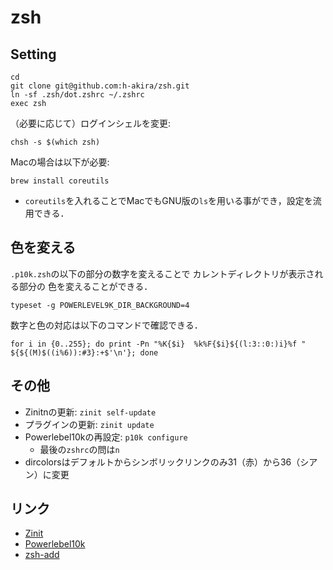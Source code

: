 # zsh
## Setting
```
cd
git clone git@github.com:h-akira/zsh.git
ln -sf .zsh/dot.zshrc ~/.zshrc
exec zsh
```
（必要に応じて）ログインシェルを変更:
```
chsh -s $(which zsh)
```
Macの場合は以下が必要:
```
brew install coreutils
```
- `coreutils`を入れることでMacでもGNU版の`ls`を用いる事ができ，設定を流用できる．

## 色を変える
`.p10k.zsh`の以下の部分の数字を変えることで
カレントディレクトリが表示される部分の
色を変えることができる．
```
typeset -g POWERLEVEL9K_DIR_BACKGROUND=4
```
数字と色の対応は以下のコマンドで確認できる．
```
for i in {0..255}; do print -Pn "%K{$i}  %k%F{$i}${(l:3::0:)i}%f " ${${(M)$((i%6)):#3}:+$'\n'}; done
```

## その他
- Zinitnの更新: `zinit self-update`
- プラグインの更新: `zinit update`
- Powerlebel10kの再設定: `p10k configure`
  - 最後の`zshrc`の問は`n`
- dircolorsはデフォルトからシンボリックリンクのみ31（赤）から36（シアン）に変更

## リンク
- [Zinit](https://github.com/zdharma-continuum/zinit)
- [Powerlebel10k](https://github.com/romkatv/powerlevel10k)
- [zsh-add](https://github.com/h-akira/zsh-add)
